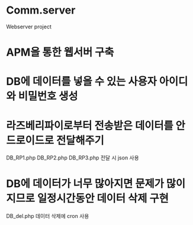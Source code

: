 # Comm.server
Webserver project

# APM을 통한 웹서버 구축
# DB에 데이터를 넣을 수 있는 사용자 아이디와 비밀번호 생성
# 라즈베리파이로부터 전송받은 데이터를 안드로이드로 전달해주기
DB_RP1.php
DB_RP2.php
DB_RP3.php
전달 시 json 사용

# DB에 데이터가 너무 많아지면 문제가 많이지므로 일정시간동안 데이터 삭제 구현
DB_del.php
데이터 삭제에 cron 사용
